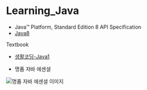 # Learning_Java

- Java™ Platform, Standard Edition 8 API Specification
- [Java8](https://docs.oracle.com/javase/8/docs/api/)

Textbook
- [생활코딩-Java1](https://opentutorials.org/course/3930)

- 명품 자바 에센셜

![명품 자바 에센셜 이미지](https://bookthumb-phinf.pstatic.net/cover/138/450/13845094.jpg?type=m140&udate=20210513)
